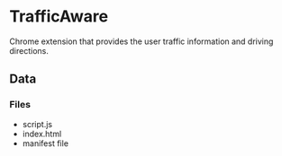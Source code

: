 # TrafficAware
Chrome extension that provides the user traffic information and driving directions.

## Data
### Files
- script.js
- index.html
- manifest file
